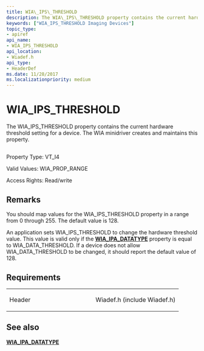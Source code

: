 ```yaml
---
title: WIA\_IPS\_THRESHOLD
description: The WIA\_IPS\_THRESHOLD property contains the current hardware threshold setting for a device. The WIA minidriver creates and maintains this property.
keywords: ["WIA_IPS_THRESHOLD Imaging Devices"]
topic_type:
- apiref
api_name:
- WIA_IPS_THRESHOLD
api_location:
- Wiadef.h
api_type:
- HeaderDef
ms.date: 11/28/2017
ms.localizationpriority: medium
---
```


# WIA\_IPS\_THRESHOLD


The WIA\_IPS\_THRESHOLD property contains the current hardware threshold setting for a device. The WIA minidriver creates and maintains this property.

## <span id="ddk_wia_ips_threshold_si"></span><span id="DDK_WIA_IPS_THRESHOLD_SI"></span>


Property Type: VT\_I4

Valid Values: WIA\_PROP\_RANGE

Access Rights: Read/write

Remarks
-------

You should map values for the WIA\_IPS\_THRESHOLD property in a range from 0 through 255. The default value is 128.

An application sets WIA\_IPS\_THRESHOLD to change the hardware threshold value. This value is valid only if the [**WIA\_IPA\_DATATYPE**](wia-ipa-datatype.md) property is equal to WIA\_DATA\_THRESHOLD. If a device does not allow WIA\_DATA\_THRESHOLD to be changed, it should report the default value of 128.

Requirements
------------

<table>
<colgroup>
<col width="50%" />
<col width="50%" />
</colgroup>
<tbody>
<tr class="odd">
<td><p>Header</p></td>
<td>Wiadef.h (include Wiadef.h)</td>
</tr>
</tbody>
</table>

## See also


[**WIA\_IPA\_DATATYPE**](wia-ipa-datatype.md)

 

 






